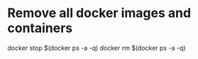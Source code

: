 # Remove all docker images and containers
docker stop $(docker ps -a -q)
docker rm $(docker ps -a -q)
